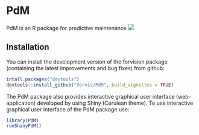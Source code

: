 # PdM

PdM is an R package for predictive maintenance
![](https://github.com/forvis/PdM/blob/main/data/Pdm2019.PNG)

## Installation

You can install the development version of the forvision package
(containing the latest improvements and bug fixes) from github:

``` r
intall.packages("devtools")
devtools::install_github("forvis/PdM", build_vignettes = TRUE)
```

The PdM package also provides interactive graphical user interface (web-application) developed by using Shiny (Cerulean theme). To use interactive graphical user interface of the PdM package use:
```r
library(PdM)
runShinyPdM()
```
